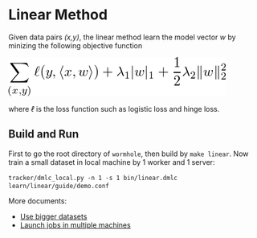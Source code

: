 # Linear Method

Given data pairs *(x,y)*, the linear method learn the model vector *w* by minizing the
following objective function

![obj](guide/obj.png)

where *ℓ* is the loss function such as logistic loss and hinge loss.


## Build and Run

First to go the root directory of `wormhole`, then build by `make linear`. Now
train a small dataset in local machine by 1 worker and 1 server:

```
tracker/dmlc_local.py -n 1 -s 1 bin/linear.dmlc learn/linear/guide/demo.conf
```

More documents:

- [Use bigger datasets](../../docs/data.md)
- [Launch jobs in multiple machines](../../docs/run.md)

